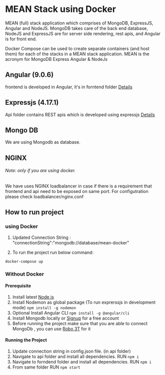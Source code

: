 # MEAN Stack using Docker

MEAN (full) stack application which comprises of MongoDB, ExpressJS, Angular and NodeJS. MongoDB takes care of the back end database, NodeJS and ExpressJS are for server side rendering, rest apis, and Angular is for front end.

Docker Compose can be used to create separate containers (and host them) for each of the stacks in a MEAN stack application. MEAN is the acronym for MongoDB Express Angular & NodeJs

## Angular (9.0.6)

frontend is developed in Angular, it's in forntend folder
[Details](/docs/angular-frontend-structure.md)

## Expressjs (4.17.1)

Api folder contains REST apis which is developed using expressjs
[Details](/docs/expressjs-api-structure.md)

## Mongo DB

We are using Mongodb as database.

## NGINX

###### Note: only if you are using docker.

We have uses NGINX loadbalancer in case if there is a requirement that frontend and api need to be exposed on same port. For configutration please check loadbalancer/nginx.conf

## How to run project

### using Docker

1. Updated Connection String : "connectionString":"mongodb://database/mean-docker"

2. To run the project run below command:

`docker-compose up`

### Without Docker

#### Prerequisite

1. Install latest [Node js ](https://nodejs.org/en/)
2. Install Nodemon as global package (To run exprerssjs in development mode)
   `npm install -g nodemon`
3. Optional Install Angular CLI
   `npm install -g @angular/cli`
4. Install Mongodb locally or [Signup](https://www.mongodb.com/atlas-signup-from-mlab?utm_source=mlab.com&utm_medium=referral&utm_campaign=mlab%20signup&utm_content=blue%20sign%20up%20button) for a free account
5. Before running the project make sure that you are able to connect MongoDb , you can use [Robo 3T](https://robomongo.org/download) for it

#### Running the Project

1. Update connection string in config.json file. (in api folder)
2. Navigate to api folder and install all dependencies.
   RUN `npm i`
3. Navigate to forndend folder and install all dependencies.
   RUN `npm i`
4. From same folder RUN `npm start`

